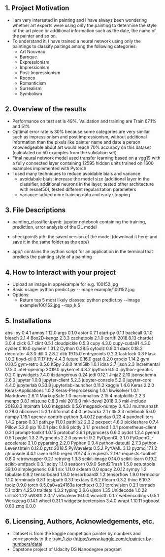 ## 1. Project Motivation
- I am very interested in painting and I have always been wondering whether art experts were using only the painting to determine the style of the art piece or additional information such as the date, the name of the painter and so on.
- To understand it, I have trained a neural network using only the paintings to classify paitings among the following categories: 
    - Art Nouveau
    - Baroque
    - Expressionism
    - Impressionism
    - Post-Impressionism
    - Rococo
    - Romanticism
    - Surrealism
    - Symbolism

## 2. Overview of the results
- Performance on test set is 49%. Validation and training are Train 67.1% and 51%
- Optimal error rate is 30% because some categories are very similar such as impressionism and post impressionism, without additional information than the pixels like painter name and date a person knowledgeable about art would reach 70% accuracy on this dataset (calculated on 50 examples from the validation set)
- Final neural network model used transfer learning based on a vgg19 with a fully connected layer containing 12595 hidden units trained on 1600 examples implemented with Pytorch
- I used many techniques to reduce avoidable biais and variance
    - avoidabale biais: increase the model size (additional layer in the classifier, additional neurons in the layer, tested other architecture with resnet50), tested different regularization parameters
    - variance: added more training data and early stopping

## 3. File Descriptions
- painting_classifier.ipynb: jupyter notebook containing the training, prediction, error analysis of the DL model

- checkpoint5.pth: the saved version of the model (download it here: and save it in the same folder as the app/)

- app/: contains the python script for an application in the terminal that predicts the painting style of a painting

## 4. How to Interact with your project

- Upload an image in app/example for e.g. 100152.jpg
- Basic usage: python predict.py --image example/100152.jpg
- Options:
    - Return top 5 most likely classes: python predict.py --image example/100152.jpg --top_k 5 

## 5. Installations

absl-py               0.4.1
annoy                 1.12.0
args                  0.1.0
astor                 0.7.1
atari-py              0.1.1
backcall              0.1.0
bleach                2.1.4
Box2D-kengz           2.3.3
cachetools            2.1.0
certifi               2018.8.13
chardet               3.0.4
click                 6.7
clint                 0.5.1
cloudpickle           0.5.3
cupy                  4.3.0
cupy-cuda91           4.3.0
cycler                0.10.0
cymem                 1.31.2
Cython                0.28.5
cytoolz               0.9.0.1
dask                  0.18.2
decorator             4.3.0
dill                  0.2.8.2
dlib                  19.15.0
entrypoints           0.2.3
fastrlock             0.3
Flask                 1.0.2
floyd-cli             0.11.17
ftfy                  4.4.3
future                0.16.0
gast                  0.2.0
grpcio                1.14.2
gym                   0.10.5
gym-retro             0.5.6
h5py                  2.8.0
html5lib              1.0.1
idna                  2.7
ijson                 2.3
incremental           17.5.0
intel-openmp          2019.0
ipykernel             4.8.2
ipython               6.5.0
ipython-genutils      0.2.0
ipywidgets            7.4.0
itsdangerous          0.24
jedi                  0.12.1
Jinja2                2.10
jsonschema            2.6.0
jupyter               1.0.0
jupyter-client        5.2.3
jupyter-console       5.2.0
jupyter-core          4.4.0
jupyterlab            0.33.8
jupyterlab-launcher   0.11.2
kaggle                1.4.6
Keras                 2.2.0
Keras-Applications    1.0.2
Keras-Preprocessing   1.0.1
kiwisolver            1.0.1
Markdown              2.6.11
MarkupSafe            1.0
marshmallow           2.15.4
matplotlib            2.2.3
menpo                 0.8.1
mistune               0.8.3
mkl                   2019.0
mkl-devel             2018.0.3
mkl-include           2018.0.3
mpmath                1.0.0
msgpack               0.5.6
msgpack-numpy         0.4.3.1
murmurhash            0.28.0
nbconvert             5.3.1
nbformat              4.4.0
networkx              2.1
nltk                  3.3
notebook              5.6.0
numpy                 1.15.1
opencv-contrib-python 3.4.0.12
pandas                0.23.4
pandocfilters         1.4.2
parso                 0.3.1
path.py               11.0.1
pathlib2              2.3.2
pexpect               4.6.0
pickleshare           0.7.4
Pillow                5.2.0
pip                   10.0.1
plac                  0.9.6
plotly                3.1.1
preshed               1.0.1
prometheus-client     0.3.1
prompt-toolkit        1.0.15
protobuf              3.6.1
ptyprocess            0.6.0
pydot                 1.2.4
pyemd                 0.5.1
pyglet                1.3.2
Pygments              2.2.0
pynvrtc               9.2
PyOpenGL              3.1.0
PyOpenGL-accelerate   3.1.0
pyparsing             2.2.0
Pyphen                0.9.4
python-dateutil       2.7.3
python-Levenshtein    0.12.0
pytz                  2018.5
PyWavelets            0.5.2
PyYAML                3.13
pyzmq                 17.1.2
qtconsole             4.4.1
raven                 6.9.0
regex                 2017.4.5
requests              2.19.1
requests-toolbelt     0.8.0
retrowrapper          0.2.1
retrying              1.3.3
scikit-image          0.14.0
scikit-learn          0.19.2
scikit-umfpack        0.3.1
scipy                 1.1.0
seaborn               0.9.0
Send2Trash            1.5.0
setuptools            39.1.0
simplegeneric         0.8.1
six                   1.11.0
sklearn               0.0
spacy                 2.0.12
sympy                 1.2
tabulate              0.8.2
tensorboard           1.9.0
tensorboardX          1.2
tensorflow            1.9.0
termcolor             1.1.0
terminado             0.8.1
testpath              0.3.1
textacy               0.6.2
tflearn               0.3.2
thinc                 6.10.3
toolz                 0.9.0
torch                 0.5.0a0+a24163a
torchtext             0.3.1
torchvision           0.2.1
tornado               5.1
tqdm                  4.25.0
traitlets             4.3.2
typing                3.6.6
ujson                 1.35
Unidecode             1.0.22
urllib3               1.22
uWSGI                 2.0.17
virtualenv            16.0.0
wcwidth               0.1.7
webencodings          0.5.1
Werkzeug              0.14.1
wheel                 0.31.1
widgetsnbextension    3.4.0
wrapt                 1.10.11
xgboost               0.80
zmq                   0.0.0

## 6. Licensing, Authors, Acknowledgements, etc.
- Dataset is from the kaggle competition painter by numbers and corresponds to the train_1.zip (https://www.kaggle.com/c/painter-by-numbers/data)
- Capstone project of Udacity DS Nanodegree program